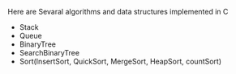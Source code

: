 Here are Sevaral algorithms and data structures implemented in C
* Stack
* Queue
* BinaryTree
* SearchBinaryTree
* Sort(InsertSort, QuickSort, MergeSort, HeapSort, countSort)
